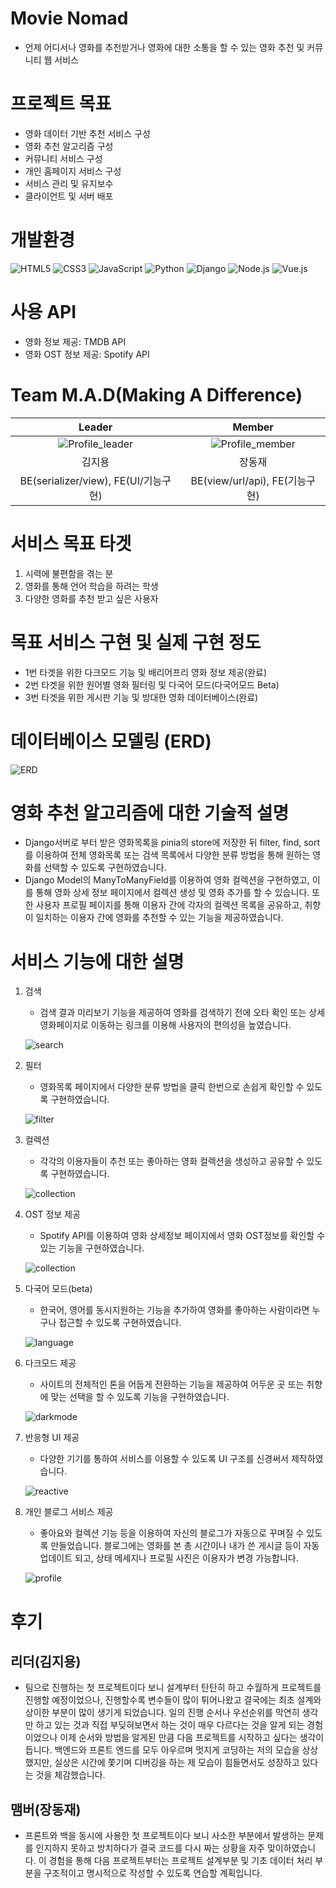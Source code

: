 # Movie Nomad
- 언제 어디서나 영화를 추천받거나 영화에 대한 소통을 할 수 있는 영화 추천 및 커뮤니티 웹 서비스

# 프로젝트 목표
- 영화 데이터 기반 추천 서비스 구성
- 영화 추천 알고리즘 구성
- 커뮤니티 서비스 구성
- 개인 홈페이지 서비스 구성
- 서비스 관리 및 유지보수
- 클라이언트 및 서버 배포

# 개발환경
![HTML5](https://img.shields.io/badge/HTML5-E34F26?style=flat-square&logo=HTML5&logoColor=white)
![CSS3](https://img.shields.io/badge/CSS3-1572B6?style=flat-square&logo=CSS3&logoColor=white)
![JavaScript](https://img.shields.io/badge/JavaScript-F7DF1E?style=flat-square&logo=JavaScript&logoColor=black)
![Python](https://img.shields.io/badge/Python-3776AB?style=flat-square&logo=Python&logoColor=white)
![Django](https://img.shields.io/badge/Django-092E20?style=flat-square&logo=Django&logoColor=white)
![Node.js](https://img.shields.io/badge/Node.js-339933?style=flat-square&logo=Node.js&logoColor=white)
![Vue.js](https://img.shields.io/badge/Vue.js-4FC08D?style=flat-square&logo=Vue.js&logoColor=white)


# 사용 API
- 영화 정보 제공: TMDB API
- 영화 OST 정보 제공: Spotify API

# Team M.A.D(Making A Difference)
|Leader|Member|
|:---:|:---:|
|![Profile_leader](reference/leader.png)|![Profile_member](reference/member.jpg)|
|김지용|장동재|
|BE(serializer/view), FE(UI/기능구현)|BE(view/url/api), FE(기능구현)|

# 서비스 목표 타겟
1. 시력에 불편함을 겪는 분
2. 영화를 통해 언어 학습을 하려는 학생
3. 다양한 영화를 추천 받고 싶은 사용자

# 목표 서비스 구현 및 실제 구현 정도
- 1번 타겟을 위한 다크모드 기능 및 배리어프리 영화 정보 제공(완료)
- 2번 타겟을 위한 원어별 영화 필터링 및 다국어 모드(다국어모드 Beta)
- 3번 타겟을 위한 게시판 기능 및 방대한 영화 데이터베이스(완료)

# 데이터베이스 모델링 (ERD)
![ERD](reference/ERD_MovieNomad.jpeg)

# 영화 추천 알고리즘에 대한 기술적 설명
- Django서버로 부터 받은 영화목록을 pinia의 store에 저장한 뒤 filter, find, sort를 이용하여 전체 영화목록 또는 검색 목록에서 다양한 분류 방법을 통해 원하는 영화를 선택할 수 있도록 구현하였습니다.
- Django Model의 ManyToManyField를 이용하여 영화 컬렉션을 구현하였고, 이를 통해 영화 상세 정보 페이지에서 컬렉션 생성 및 영화 추가를 할 수 있습니다. 또한 사용자 프로필 페이지를 통해 이용자 간에 각자의 컬렉션 목록을 공유하고, 취향이 일치하는 이용자 간에 영화를 추천할 수 있는 기능을 제공하였습니다.

# 서비스 기능에 대한 설명
1. 검색
    - 검색 결과 미리보기 기능을 제공하여 영화를 검색하기 전에 오타 확인 또는 상세 영화페이지로 이동하는 링크를 이용해 사용자의 편의성을 높였습니다.

    ![search](gifs/search.gif)

2. 필터
    - 영화목록 페이지에서 다양한 분류 방법을 클릭 한번으로 손쉽게 확인할 수 있도록 구현하였습니다.

    ![filter](gifs/filter.gif)

3. 컬렉션
    - 각각의 이용자들이 추천 또는 좋아하는 영화 컬렉션을 생성하고 공유할 수 있도록 구현하였습니다.  

    ![collection](gifs/collection.gif)

4. OST 정보 제공
    - Spotify API를 이용하여 영화 상세정보 페이지에서 영화 OST정보를 확인할 수 있는 기능을 구현하였습니다.

    ![collection](gifs/ost.gif)

5. 다국어 모드(beta)
    - 한국어, 영어를 동시지원하는 기능을 추가하여 영화를 좋아하는 사람이라면 누구나 접근할 수 있도록 구현하였습니다.

    ![language](gifs/language.gif)

6. 다크모드 제공
    - 사이트의 전체적인 톤을 어둡게 전환하는 기능을 제공하여 어두운 곳 또는 취향에 맞는 선택을 할 수 있도록 기능을 구현하였습니다.

    ![darkmode](gifs/darkmode.gif)

7.  반응형 UI 제공
    - 다양한 기기를 통하여 서비스를 이용할 수 있도록 UI 구조를 신경써서 제작하였습니다.

    ![reactive](gifs/reactive.gif)

8. 개인 블로그 서비스 제공
    - 좋아요와 컬렉션 기능 등을 이용하여 자신의 블로그가 자동으로 꾸며질 수 있도록 만들었습니다. 블로그에는 영화를 본 총 시간이나 내가 쓴 게시글 등이 자동 업데이트 되고, 상태 메세지나 프로필 사진은 이용자가 변경 가능합니다.

    ![profile](gifs/image-1.png)

# 후기
## 리더(김지용)
- 팀으로 진행하는 첫 프로젝트이다 보니 설계부터 탄탄히 하고 수월하게 프로젝트를 진행할 예정이었으나, 진행할수록 변수들이 많이 튀어나왔고 결국에는 최초 설계와 상이한 부분이 많이 생기게 되었습니다. 일의 진행 순서나 우선순위를 막연히 생각만 하고 있는 것과 직접 부딪혀보면서 하는 것이 매우 다르다는 것을 알게 되는 경험이었으나 이제 순서와 방법을 알게된 만큼 다음 프로젝트를 시작하고 싶다는 생각이 듭니다. 백엔드와 프론트 엔드를 모두 아우르며 멋지게 코딩하는 저의 모습을 상상했지만, 실상은 시간에 쫓기며 디버깅을 하는 제 모습이 힘들면서도 성장하고 있다는 것을 체감했습니다.

## 맴버(장동재)
- 프론트와 백을 동시에 사용한 첫 프로젝트이다 보니 사소한 부분에서 발생하는 문제를 인지하지 못하고 방치하다가 결국 코드를 다시 짜는 상황을 자주 맞이하였습니다. 이 경험을 통해 다음 프로젝트부터는 프로젝트 설계부분 및 기초 데이터 처리 부분을 구조적이고 명시적으로 작성할 수 있도록 연습할 계획입니다.
